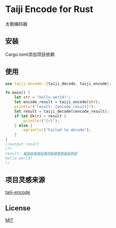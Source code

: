 # Taiji Encode for Rust
太极编码器


## 安装
Cargo.toml添加项目依赖

## 使用
```rust
use taiji_encode::{taiji_decode, taiji_encode};

fn main() {
    let str = "hello world!";
    let encode_result = taiji_encode(str);
    println!("result: {encode_result}");
    let result = taiji_decode(&encode_result);
    if let Ok(r) = result {
        println!("{r}");
    } else {
        eprintln!("Failed to decode");
    }
}
//output result
/**
result: ䷮䷭䷾䷷䷹䷭䷠䷖䷰䷸䷌䷺䷹䷭䷇䷚
hello world!
*/
```

## 项目灵感来源
[taiji-encode](https://github.com/Cat7373/taiji-encode)

## License
[MIT](LICENSE)

